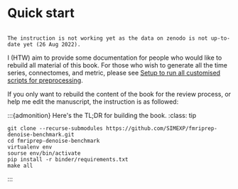 #  Quick start

```{warning}

The instruction is not working yet as the data on zenodo is not up-to-date yet (26 Aug 2022). 

```

I (HTW) aim to provide some documentation for people who would like to rebuild 
all material of this book.
For those who wish to generate all the time series, connectomes, and metric, 
please see [Setup to run all customised scripts for preprocessing](setup.md).

If you only want to rebuild the content of the book for the review process, 
or help me edit the manuscript, the instruction is as followed:

:::{admonition} Here's the TL;DR for building the book.
:class: tip

```{code-block} bash
git clone --recurse-submodules https://github.com/SIMEXP/fmriprep-denoise-benchmark.git
cd fmriprep-denoise-benchmark
virtualenv env 
sourse env/bin/activate
pip install -r binder/requirements.txt
make all
```
:::

